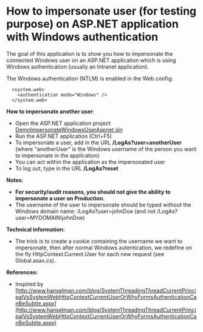 How to impersonate user (for testing purpose) on ASP.NET application with Windows authentication
================================================================================================

The goal of this application is to show you how to impersonate the connected Windows user on an ASP.NET application which is using Windows authentication (usually an Intranet application).

The Windows authentication (NTLM) is enabled in the Web.config:

```
  <system.web>
    <authentication mode="Windows" />
  </system.web>
```

**How to impersonate another user**:

- Open the ASP.NET application project [DemoImpersonateWindowsUserAspnet.sln](https://github.com/ubikuity/impersonate-windows-user-aspnet/DemoImpersonateWindowsUserAspnet/DemoImpersonateWindowsUserAspnet.sln)
- Run the ASP.NET application (Ctrl+F5)
- To impersonate a user, add in the URL **/LogAs?user=anotherUser** (where "anotherUser" is the Windows username of the person you want to impersonate in the application)  
- You can act within the application as the impersonated user
- To log out, type in the URL **/LogAs?reset**

**Notes**:

- **For security/audit reasons, you should not give the ability to impersonate a user on Production.**
- The username of the user to impersonate should be typed without the Windows domain name: /LogAs?user=johnDoe (and not /LogAs?user=MYDOMAIN\johnDoe)

**Technical information:**

- The trick is to create a cookie containing the username we want to impersonate, then after normal Windows autentication, we redefine on the fly HttpContext.Current.User for each new request (see Global.asax.cs).

**References:**

- Inspired by [http://www.hanselman.com/blog/SystemThreadingThreadCurrentPrincipalVsSystemWebHttpContextCurrentUserOrWhyFormsAuthenticationCanBeSubtle.aspx](http://www.hanselman.com/blog/SystemThreadingThreadCurrentPrincipalVsSystemWebHttpContextCurrentUserOrWhyFormsAuthenticationCanBeSubtle.aspx)
